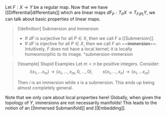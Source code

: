 Let $F:X\to Y$ be a regular map. Now that we have [[Differential|differentials]] which are linear maps $dF_P: T_PX\to T_{F(P)} Y$, we can talk about basic properties of linear maps.

>[!definition] Submersion and Immersion
> -  If $d F$ is surjective for all $P\in X$, then we call $F$ a [[Submersion]]. 
> - If $dF$ is injective for all $P\in X$, then we call $F$ an ==**immersion**==. Intuitively, $F$ does not have a local kernel; it is locally homeomorphic to its image.
>   ^submersion-immersion

> [!example] Stupid Examples
> Let $m < n$ be positive integers. Consider:
> $$i(x_1,\dots x_m)\to (x_1,\dots, x_m, 0,\dots, 0),\qquad s(x_1,\dots, x_n)\to (x_1,\dots x_m)$$
> 
> Then $i$ is an immersion while $s$ is a submersion. This ends up being almost completely general.

Note that we only care about local properties here! Globally, when given the topology of $Y$, immersions are not necessarily manifolds! This leads to the notion of an [[Immersed Submanifold]] and [[Embedding]].